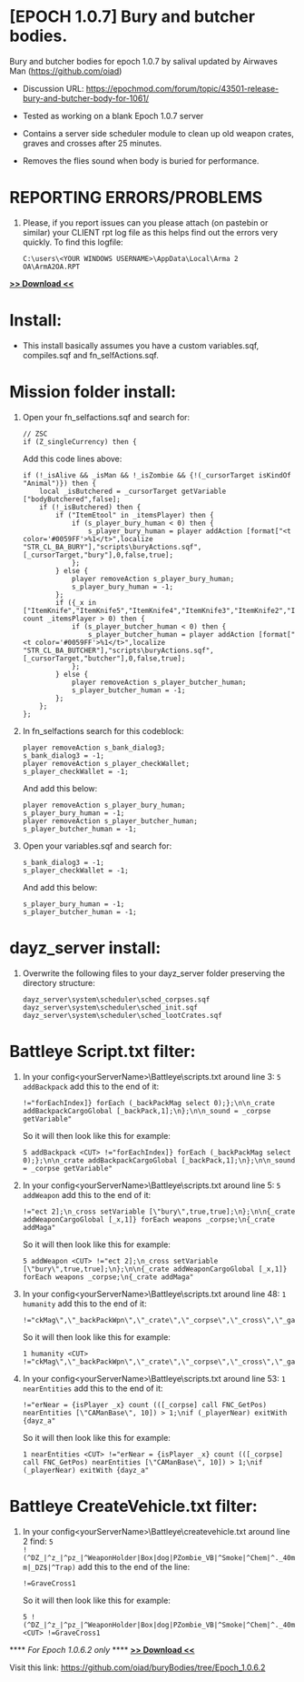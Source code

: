 # [EPOCH 1.0.7] Bury and butcher bodies.
Bury and butcher bodies for epoch 1.0.7 by salival updated by Airwaves Man (https://github.com/oiad)

* Discussion URL: https://epochmod.com/forum/topic/43501-release-bury-and-butcher-body-for-1061/

* Tested as working on a blank Epoch 1.0.7 server
* Contains a server side scheduler module to clean up old weapon crates, graves and crosses after 25 minutes.
* Removes the flies sound when body is buried for performance.

# REPORTING ERRORS/PROBLEMS

1. Please, if you report issues can you please attach (on pastebin or similar) your CLIENT rpt log file as this helps find out the errors very quickly. To find this logfile:

	```sqf
	C:\users\<YOUR WINDOWS USERNAME>\AppData\Local\Arma 2 OA\ArmA2OA.RPT
	```

**[>> Download <<](https://github.com/oiad/buryBodies/archive/master.zip)**

# Install:

* This install basically assumes you have a custom variables.sqf, compiles.sqf and fn_selfActions.sqf.

# Mission folder install:

1. 	Open your fn_selfactions.sqf and search for:

	```sqf
	// ZSC
	if (Z_singleCurrency) then {
	```

	Add this code lines above:
	
	```sqf	
	if (!_isAlive && _isMan && !_isZombie && {!(_cursorTarget isKindOf "Animal")}) then {
		local _isButchered = _cursorTarget getVariable ["bodyButchered",false];
		if (!_isButchered) then {
			if ("ItemEtool" in _itemsPlayer) then {
				if (s_player_bury_human < 0) then {
					s_player_bury_human = player addAction [format["<t color='#0059FF'>%1</t>",localize "STR_CL_BA_BURY"],"scripts\buryActions.sqf",[_cursorTarget,"bury"],0,false,true];
				};
			} else {
				player removeAction s_player_bury_human;
				s_player_bury_human = -1;
			};
			if ({_x in ["ItemKnife","ItemKnife5","ItemKnife4","ItemKnife3","ItemKnife2","ItemKnife1"]} count _itemsPlayer > 0) then {
				if (s_player_butcher_human < 0) then {
					s_player_butcher_human = player addAction [format["<t color='#0059FF'>%1</t>",localize "STR_CL_BA_BUTCHER"],"scripts\buryActions.sqf",[_cursorTarget,"butcher"],0,false,true];
				};
			} else {
				player removeAction s_player_butcher_human;
				s_player_butcher_human = -1;
			};
		};
	};
	```	
2. In fn_selfactions search for this codeblock:

	```sqf
	player removeAction s_bank_dialog3;
	s_bank_dialog3 = -1;
	player removeAction s_player_checkWallet;
	s_player_checkWallet = -1;	
	```	
	And add this below:
	
	```sqf
	player removeAction s_player_bury_human;
	s_player_bury_human = -1;
	player removeAction s_player_butcher_human;
	s_player_butcher_human = -1;	
	```
3. Open your variables.sqf and search for:

	```sqf
	s_bank_dialog3 = -1;
	s_player_checkWallet = -1;	
	```
	And add this below:
	
	```sqf
	s_player_bury_human = -1;
	s_player_butcher_human = -1;	
	```	
	
# dayz_server install:

1. Overwrite the following files to your dayz_server folder preserving the directory structure:
	```sqf
	dayz_server\system\scheduler\sched_corpses.sqf
	dayz_server\system\scheduler\sched_init.sqf
	dayz_server\system\scheduler\sched_lootCrates.sqf
	```
# Battleye Script.txt filter:

1. In your config\<yourServerName>\Battleye\scripts.txt around line 3: <code>5 addBackpack</code> add this to the end of it:

	```sqf
	!="forEachIndex]} forEach (_backPackMag select 0);};\n\n_crate addBackpackCargoGlobal [_backPack,1];\n};\n\n_sound = _corpse getVariable"
	```

	So it will then look like this for example:

	```sqf
	5 addBackpack <CUT> !="forEachIndex]} forEach (_backPackMag select 0);};\n\n_crate addBackpackCargoGlobal [_backPack,1];\n};\n\n_sound = _corpse getVariable"
	```
	
2. In your config\<yourServerName>\Battleye\scripts.txt around line 5: <code>5 addWeapon</code> add this to the end of it:

	```sqf
	!="ect 2];\n_cross setVariable [\"bury\",true,true];\n};\n\n{_crate addWeaponCargoGlobal [_x,1]} forEach weapons _corpse;\n{_crate addMaga"
	```

	So it will then look like this for example:

	```sqf
	5 addWeapon <CUT> !="ect 2];\n_cross setVariable [\"bury\",true,true];\n};\n\n{_crate addWeaponCargoGlobal [_x,1]} forEach weapons _corpse;\n{_crate addMaga"
	```	
	
3. In your config\<yourServerName>\Battleye\scripts.txt around line 48: <code>1 humanity</code> add this to the end of it:

	```sqf
	!="ckMag\",\"_backPackWpn\",\"_crate\",\"_corpse\",\"_cross\",\"_gain\",\"_humanityAmount\",\"_isBury\",\"_grave\",\"_name\",\"_playerNear\",\"_backPack\""
	```

	So it will then look like this for example:

	```sqf
	1 humanity <CUT> !="ckMag\",\"_backPackWpn\",\"_crate\",\"_corpse\",\"_cross\",\"_gain\",\"_humanityAmount\",\"_isBury\",\"_grave\",\"_name\",\"_playerNear\",\"_backPack\""
	```	
	
4. In your config\<yourServerName>\Battleye\scripts.txt around line 53: <code>1 nearEntities</code> add this to the end of it:

	```sqf
	!="erNear = {isPlayer _x} count (([_corpse] call FNC_GetPos) nearEntities [\"CAManBase\", 10]) > 1;\nif (_playerNear) exitWith {dayz_a"
	```

	So it will then look like this for example:

	```sqf
	1 nearEntities <CUT> !="erNear = {isPlayer _x} count (([_corpse] call FNC_GetPos) nearEntities [\"CAManBase\", 10]) > 1;\nif (_playerNear) exitWith {dayz_a"
	```	
	
# Battleye CreateVehicle.txt filter:

1. In your config\<yourServerName>\Battleye\createvehicle.txt around line 2 find: <code>5 !(^DZ_|^z_|^pz_|^WeaponHolder|Box|dog|PZombie_VB|^Smoke|^Chem|^._40mm|_DZ$|^Trap)</code> add this to the end of the line:

	```sqf
	!=GraveCross1
	```

	So it will then look like this for example:

	```sqf
	5 !(^DZ_|^z_|^pz_|^WeaponHolder|Box|dog|PZombie_VB|^Smoke|^Chem|^._40mm|_DZ$|^Trap) <CUT> !=GraveCross1	
	```
	
**** *For Epoch 1.0.6.2 only* ****
**[>> Download <<](https://github.com/oiad/buryBodies/archive/refs/tags/Epoch_1.0.6.2.zip)**

Visit this link: https://github.com/oiad/buryBodies/tree/Epoch_1.0.6.2	